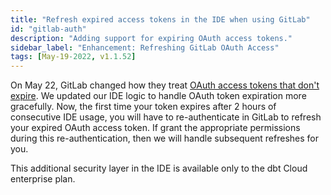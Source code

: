 ```yaml
---
title: "Refresh expired access tokens in the IDE when using GitLab"
id: "gitlab-auth"
description: "Adding support for expiring OAuth access tokens."
sidebar_label: "Enhancement: Refreshing GitLab OAuth Access"
tags: [May-19-2022, v1.1.52]
---
```


On May 22, GitLab changed how they treat [OAuth access tokens that don't expire](https://docs.gitlab.com/ee/update/deprecations.html#oauth-tokens-without-expiration). We updated our IDE logic to handle OAuth token expiration more gracefully. Now, the first time your token expires after 2 hours of consecutive IDE usage, you will have to re-authenticate in GitLab to refresh your expired OAuth access token. If grant the appropriate permissions during this re-authentication, then we will handle subsequent refreshes for you. 

This additional security layer in the IDE is available only to the dbt Cloud enterprise plan.

